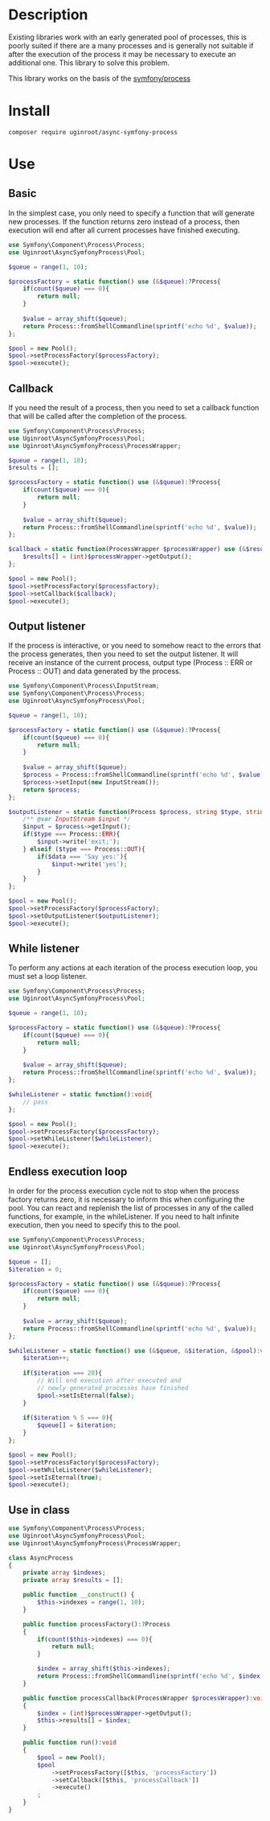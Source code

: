 # Description

Existing libraries work with an early generated pool of processes, this is poorly suited if there are a many processes and is generally not suitable if after the execution of the process it may be necessary to execute an additional one. This library to solve this problem.

This library works on the basis of the [symfony/process](https://symfony.com/doc/current/components/process.html)

# Install
```
composer require uginroot/async-symfony-process
```
# Use

## Basic
In the simplest case, you only need to specify a function that will generate new processes. If the function returns zero instead of a process, then execution will end after all current processes have finished executing.
```php
use Symfony\Component\Process\Process;
use Uginroot\AsyncSymfonyProcess\Pool;

$queue = range(1, 10);

$processFactory = static function() use (&$queue):?Process{
    if(count($queue) === 0){
        return null;
    }
    
    $value = array_shift($queue);
    return Process::fromShellCommandline(sprintf('echo %d', $value));
};

$pool = new Pool();
$pool->setProcessFactory($processFactory);
$pool->execute();
```

## Callback
If you need the result of a process, then you need to set a callback function that will be called after the completion of the process.
```php
use Symfony\Component\Process\Process;
use Uginroot\AsyncSymfonyProcess\Pool;
use Uginroot\AsyncSymfonyProcess\ProcessWrapper;

$queue = range(1, 10);
$results = [];

$processFactory = static function() use (&$queue):?Process{
    if(count($queue) === 0){
        return null;
    }
    
    $value = array_shift($queue);
    return Process::fromShellCommandline(sprintf('echo %d', $value));
};

$callback = static function(ProcessWrapper $processWrapper) use (&$results):void{
    $results[] = (int)$processWrapper->getOutput();
};

$pool = new Pool();
$pool->setProcessFactory($processFactory);
$pool->setCallback($callback);
$pool->execute();
```

## Output listener

If the process is interactive, or you need to somehow react to the errors that the process generates, then you need to set the output listener. It will receive an instance of the current process, output type (Process :: ERR or Process :: OUT) and data generated by the process.
```php
use Symfony\Component\Process\InputStream;
use Symfony\Component\Process\Process;
use Uginroot\AsyncSymfonyProcess\Pool;

$queue = range(1, 10);

$processFactory = static function() use (&$queue):?Process{
    if(count($queue) === 0){
        return null;
    }
    
    $value = array_shift($queue);
    $process = Process::fromShellCommandline(sprintf('echo %d', $value));
    $process->setInput(new InputStream());
    return $process;
};

$outputListener = static function(Process $process, string $type, string $data):void{
    /** @var InputStream $input */
    $input = $process->getInput();
    if($type === Process::ERR){
        $input->write('exit;');
    } elseif ($type === Process::OUT){
        if($data === 'Say yes:'){
            $input->write('yes');
        }
    }
};

$pool = new Pool();
$pool->setProcessFactory($processFactory);
$pool->setOutputListener($outputListener);
$pool->execute();
```

## While listener

To perform any actions at each iteration of the process execution loop, you must set a loop listener.

```php
use Symfony\Component\Process\Process;
use Uginroot\AsyncSymfonyProcess\Pool;

$queue = range(1, 10);

$processFactory = static function() use (&$queue):?Process{
    if(count($queue) === 0){
        return null;
    }
    
    $value = array_shift($queue);
    return Process::fromShellCommandline(sprintf('echo %d', $value));
};

$whileListener = static function():void{
    // pass
};

$pool = new Pool();
$pool->setProcessFactory($processFactory);
$pool->setWhileListener($whileListener);
$pool->execute();
```

## Endless execution loop

In order for the process execution cycle not to stop when the process factory returns zero, it is necessary to inform this when configuring the pool. You can react and replenish the list of processes in any of the called functions, for example, in the whileListener. If you need to halt infinite execution, then you need to specify this to the pool.

```php
use Symfony\Component\Process\Process;
use Uginroot\AsyncSymfonyProcess\Pool;

$queue = [];
$iteration = 0;

$processFactory = static function() use (&$queue):?Process{
    if(count($queue) === 0){
        return null;
    }
    
    $value = array_shift($queue);
    return Process::fromShellCommandline(sprintf('echo %d', $value));
};

$whileListener = static function() use (&$queue, &$iteration, &$pool):void{
    $iteration++;
    
    if($iteration === 20){
        // Will end execution after executed and 
        // newly generated processes have finished
        $pool->setIsEternal(false);
    }
    
    if($iteration % 5 === 0){
        $queue[] = $iteration;
    }
};

$pool = new Pool();
$pool->setProcessFactory($processFactory);
$pool->setWhileListener($whileListener);
$pool->setIsEternal(true);
$pool->execute();
```

## Use in class

```php
use Symfony\Component\Process\Process;
use Uginroot\AsyncSymfonyProcess\Pool;
use Uginroot\AsyncSymfonyProcess\ProcessWrapper;

class AsyncProcess
{
    private array $indexes;
    private array $results = [];

    public function __construct() {
        $this->indexes = range(1, 10);
    }

    public function processFactory():?Process
    {
        if(count($this->indexes) === 0){
            return null;
        }

        $index = array_shift($this->indexes);
        return Process::fromShellCommandline(sprintf('echo %d', $index));
    }

    public function processCallback(ProcessWrapper $processWrapper):void
    {
        $index = (int)$processWrapper->getOutput();
        $this->results[] = $index;
    }

    public function run():void
    {
        $pool = new Pool();
        $pool
            ->setProcessFactory([$this, 'processFactory'])
            ->setCallback([$this, 'processCallback'])
            ->execute()
        ;
    }
}
```